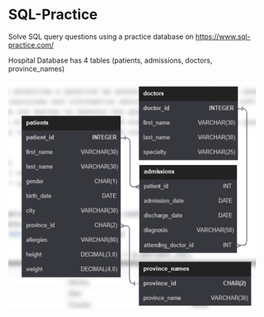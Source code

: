 # SQL-Practice
Solve SQL query questions using a practice database on https://www.sql-practice.com/

Hospital Database has 4 tables (patients, admissions, doctors, province_names)

<img src="/hospital.db schema.png" width="500"/>
